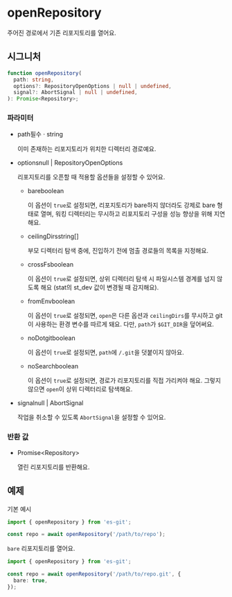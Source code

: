 # openRepository

주어진 경로에서 기존 리포지토리를 열어요.

## 시그니처

```ts
function openRepository(
  path: string,
  options?: RepositoryOpenOptions | null | undefined,
  signal?: AbortSignal | null | undefined,
): Promise<Repository>;
```

### 파라미터

<ul class="param-ul">
  <li class="param-li param-li-root">
    <span class="param-name">path</span><span class="param-required">필수</span>&nbsp;·&nbsp;<span class="param-type">string</span>
    <br>
    <p class="param-description">이미 존재하는 리포지토리가 위치한 디렉터리 경로예요.</p>
  </li>
  <li class="param-li param-li-root">
    <span class="param-name">options</span><span class="param-type">null | RepositoryOpenOptions</span>
    <br>
    <p class="param-description">리포지토리를 오픈할 때 적용할 옵션들을 설정할 수 있어요.</p>
    <ul class="param-ul">
      <li class="param-li">
        <span class="param-name">bare</span><span class="param-type">boolean</span>
        <br>
        <p class="param-description">이 옵션이 <code>true</code>로 설정되면, 리포지토리가 bare하지 않더라도 강제로 bare 형태로 열며, 워킹 디렉터리는 무시하고 리포지토리 구성을 성능 향상을 위해 지연해요.</p>
      </li>
      <li class="param-li">
        <span class="param-name">ceilingDirs</span><span class="param-type">string[]</span>
        <br>
        <p class="param-description">부모 디렉터리 탐색 중에, 진입하기 전에 멈출 경로들의 목록을 지정해요.</p>
      </li>
      <li class="param-li">
        <span class="param-name">crossFs</span><span class="param-type">boolean</span>
        <br>
        <p class="param-description">이 옵션이 <code>true</code>로 설정되면, 상위 디렉터리 탐색 시 파일시스템 경계를 넘지 않도록 해요 (stat의 st_dev 값이 변경될 때 감지해요).</p>
      </li>
      <li class="param-li">
        <span class="param-name">fromEnv</span><span class="param-type">boolean</span>
        <br>
        <p class="param-description">이 옵션이 <code>true</code>로 설정되면, <code>open</code>은 다른 옵션과 <code>ceilingDirs</code>를 무시하고 git이 사용하는 환경 변수를 따르게 돼요. 다만, <code>path</code>가 <code>$GIT_DIR</code>을 덮어써요.</p>
      </li>
      <li class="param-li">
        <span class="param-name">noDotgit</span><span class="param-type">boolean</span>
        <br>
        <p class="param-description">이 옵션이 <code>true</code>로 설정되면, <code>path</code>에 <code>/.git</code>을 덧붙이지 않아요.</p>
      </li>
      <li class="param-li">
        <span class="param-name">noSearch</span><span class="param-type">boolean</span>
        <br>
        <p class="param-description">이 옵션이 <code>true</code>로 설정되면, 경로가 리포지토리를 직접 가리켜야 해요. 그렇지 않으면 <code>open</code>이 상위 디렉터리로 탐색해요.</p>
      </li>
    </ul>
  </li>
  <li class="param-li param-li-root">
    <span class="param-name">signal</span><span class="param-type">null | AbortSignal</span>
    <br>
    <p class="param-description">작업을 취소할 수 있도록 <code>AbortSignal</code>을 설정할 수 있어요.</p>
  </li>
</ul>

### 반환 값

<ul class="param-ul">
  <li class="param-li param-li-root">
    <span class="param-type">Promise&lt;Repository&gt;</span>
    <br>
    <p class="param-description">열린 리포지토리를 반환해요.</p>
  </li>
</ul>

## 예제

기본 예시

```ts
import { openRepository } from 'es-git';

const repo = await openRepository('/path/to/repo');
```

`bare` 리포지토리를 열어요.

```ts
import { openRepository } from 'es-git';

const repo = await openRepository('/path/to/repo.git', {
  bare: true,
});
```
